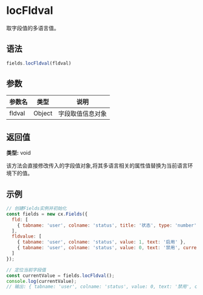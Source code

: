 # locFldval

取字段值的多语言值。

## 语法

```js
fields.locFldval(fldval)
```

## 参数

| 参数名 | 类型 | 说明 |
|--------|------|------|
| fldval | Object | 字段取值信息对象 |

## 返回值

**类型:** void

该方法会直接修改传入的字段值对象,将其多语言相关的属性值替换为当前语言环境下的值。

## 示例

```js
// 创建Fields实例并初始化
const fields = new cx.Fields({
  fld: [
    { tabname: 'user', colname: 'status', title: '状态', type: 'number' }
  ],
  fldvalue: [
    { tabname: 'user', colname: 'status', value: 1, text: '启用' },
    { tabname: 'user', colname: 'status', value: 0, text: '禁用', current: true }
  ]
});

// 定位当前字段值
const currentValue = fields.locFldval();
console.log(currentValue);
// 输出: { tabname: 'user', colname: 'status', value: 0, text: '禁用', current: true }
```